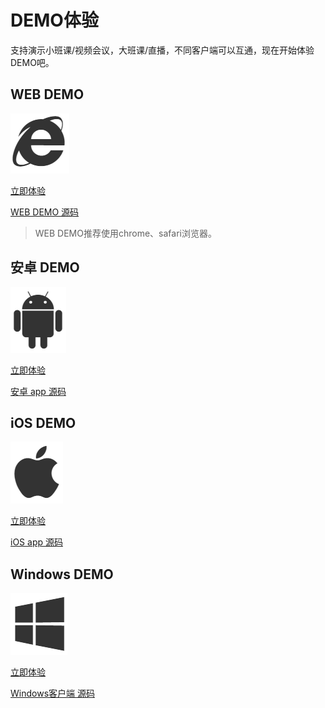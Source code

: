 #  DEMO体验

支持演示小班课/视频会议，大班课/直播，不同客户端可以互通，现在开始体验DEMO吧。

## WEB DEMO

![](/images/demoImage/webImage.png)

[立即体验](https://demo.urtc.com.cn/) 

[WEB DEMO 源码](https://github.com/ucloud/urtc-js-demo) 

> WEB DEMO推荐使用chrome、safari浏览器。 

## 安卓 DEMO

![](/images/demoImage/andriodImage.png)

[立即体验](https://fir.im/91cy)

[安卓 app 源码](https://github.com/ucloud/urtc-android-demo) 

## iOS DEMO

![](/images/demoImage/iosImage.png)

[立即体验](https://fir.im/vy1e)

[iOS app 源码](https://github.com/ucloud/urtc-ios-demo)

## Windows DEMO

![](/images/demoImage/windowsImage.png)

[立即体验](http://urtcdemo.cn-bj.ufileos.com/URTCwindowsDEMOx8620191210.zip) 

[Windows客户端 源码](https://github.com/ucloud/urtc-win-demo)
